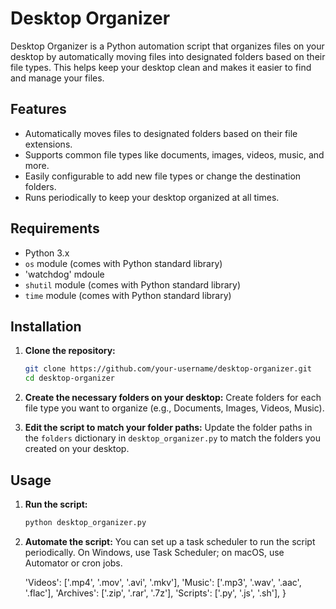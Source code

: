 # Desktop Organizer

Desktop Organizer is a Python automation script that organizes files on your desktop by automatically moving files into designated folders based on their file types. This helps keep your desktop clean and makes it easier to find and manage your files.

## Features

- Automatically moves files to designated folders based on their file extensions.
- Supports common file types like documents, images, videos, music, and more.
- Easily configurable to add new file types or change the destination folders.
- Runs periodically to keep your desktop organized at all times.

## Requirements

- Python 3.x
- `os` module (comes with Python standard library)
- 'watchdog' mdoule
- `shutil` module (comes with Python standard library)
- `time` module (comes with Python standard library)

## Installation

1. **Clone the repository:**
    ```bash
    git clone https://github.com/your-username/desktop-organizer.git
    cd desktop-organizer
    ```

2. **Create the necessary folders on your desktop:**
    Create folders for each file type you want to organize (e.g., Documents, Images, Videos, Music).

3. **Edit the script to match your folder paths:**
    Update the folder paths in the `folders` dictionary in `desktop_organizer.py` to match the folders you created on your desktop.

## Usage

1. **Run the script:**
    ```bash
    python desktop_organizer.py
    ```

2. **Automate the script:**
    You can set up a task scheduler to run the script periodically. On Windows, use Task Scheduler; on macOS, use Automator or cron jobs.


    'Videos': ['.mp4', '.mov', '.avi', '.mkv'],
    'Music': ['.mp3', '.wav', '.aac', '.flac'],
    'Archives': ['.zip', '.rar', '.7z'],
    'Scripts': ['.py', '.js', '.sh'],
}
